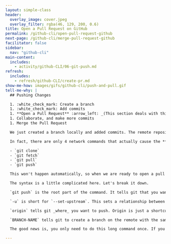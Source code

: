 ```yaml
---
layout: simple-class
header:
  overlay_image: cover.jpeg
  overlay_filter: rgba(46, 129, 200, 0.6)
title: Open a Pull Request on GitHub
permalink: /github-cli/open-pull-request-github
next-page: /github-cli/merge-pull-request-github
facilitator: false
sidebar:
  nav: "github-cli"
main-content:
  includes:
    - activity/github-CLI/06-git-push.md
refresh:
  includes:
    - refresh/github-CLI/create-pr.md
show-me-how: images/gifs/github-cli/push-and-pull.gif
tell-me-why: |
  ## Pushing Changes

  1. :white_check_mark: Create a branch
  1. :white_check_mark: Add commits
  1. **Open a Pull Request** :arrow_left: _(This section deals with this step.)_
  1. Collaborate, and make more commits
  1. Merge the Pull Request

  We just created a branch locally and added commits. The remote repository that's hosted on GitHub.com isn't aware of these changes automatically.

  In fact, there are only 4 network commands that actually cause the **local** or **remote** repositories to update.

  - `git clone`
  - `git fetch`
  - `git pull`
  - `git push`

  This won't happen automatically, so when we are ready to open a pull request, we need to push up our branch. The command we will use is `git push -u origin BRANCH-NAME`.

  The syntax is a little complicated here. Let's break it down.

  `git push` is the root part of the command. It tells git that you want to update the remote branch with your current, local branch.

  `-u` is short for `--set-upstream`. This sets a relationship between the branch on the remote and your branch locally, so that in the future you only need to type `git push`.

  `origin` tells git _where_ you want to push. Origin is just a shortcut for the URL of the repository. You can type `git remote -v` to see what it is pointing to.

  `BRANCH-NAME` tells git to create a branch on the remote with the same name as your local branch.

  The good news is, you only need to do this long command once. If you have pushed this branch before or it already exists on the remote, you can simply type `git push`.

---
```

